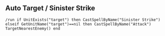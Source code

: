 ## Auto Target / Sinister Strike
```
/run if UnitExists("target") then CastSpellByName("Sinister Strike") elseif GetUnitName("target")==nil then CastSpellByName("Attack") TargetNearestEnemy() end
```